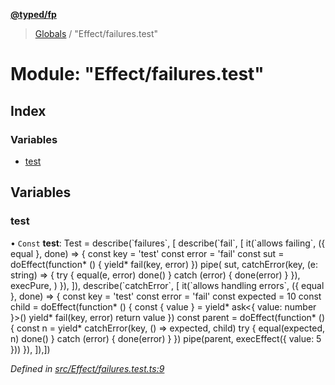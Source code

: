 **[@typed/fp](../README.md)**

> [Globals](../globals.md) / "Effect/failures.test"

# Module: "Effect/failures.test"

## Index

### Variables

* [test](_effect_failures_test_.md#test)

## Variables

### test

• `Const` **test**: Test = describe(\`failures\`, [ describe(\`fail\`, [ it(\`allows failing\`, ({ equal }, done) => { const key = 'test' const error = 'fail' const sut = doEffect(function* () { yield* fail(key, error) }) pipe( sut, catchError(key, (e: string) => { try { equal(e, error) done() } catch (error) { done(error) } }), execPure, ) }), ]), describe(\`catchError\`, [ it(\`allows handling errors\`, ({ equal }, done) => { const key = 'test' const error = 'fail' const expected = 10 const child = doEffect(function* () { const { value } = yield* ask\<{ value: number }>() yield* fail(key, error) return value }) const parent = doEffect(function* () { const n = yield* catchError(key, () => expected, child) try { equal(expected, n) done() } catch (error) { done(error) } }) pipe(parent, execEffect({ value: 5 })) }), ]),])

*Defined in [src/Effect/failures.test.ts:9](https://github.com/TylorS/typed-fp/blob/6ccb290/src/Effect/failures.test.ts#L9)*
